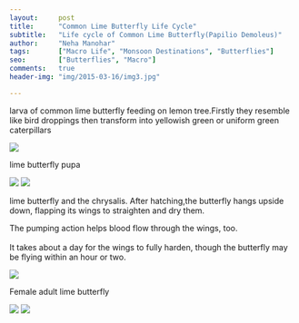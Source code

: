 ```yaml
---
layout:     post
title:      "Common Lime Butterfly Life Cycle"
subtitle:   "Life cycle of Common Lime Butterfly(Papilio Demoleus)"
author:     "Neha Manohar"
tags:       ["Macro Life", "Monsoon Destinations", "Butterflies"]
seo:		["Butterflies", "Macro"]
comments:   true
header-img: "img/2015-03-16/img3.jpg"

---
```



<p>larva of common lime butterfly feeding on lemon tree.Firstly they resemble like bird droppings then transform into yellowish green or uniform green caterpillars
</p>

<img src="{{ site.baseurl }}/img/2015-03-16/img1.jpg">

<p>

lime butterfly pupa
</p>

<img src="{{ site.baseurl }}/img/2015-03-16/img2.jpg">
<img src="{{ site.baseurl }}/img/2015-03-16/img3.jpg">

<p>
lime butterfly and the chrysalis. After hatching,the butterfly hangs upside down, flapping its wings to straighten and dry them.</p>
<p>
 The pumping action helps blood flow through the wings, too. <br><br>It takes about a day for the wings to fully harden, though the butterfly may be flying within an hour or two.
</p>

<img src="{{ site.baseurl }}/img/2015-03-16/img4.jpg">

<p>
Female adult lime butterfly
</p>

<img src="{{ site.baseurl }}/img/2015-03-16/img5.jpg">
<img src="{{ site.baseurl }}/img/2015-03-16/img6.jpg">
